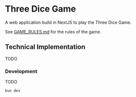 # Three Dice Game

A web application build in NextJS to play the Three Dice Game.

See [GAME_RULES.md](GAME_RULES.md) for the rules of the game.

## Technical Implementation

TODO

### Development

TODO

```
bun dev
```